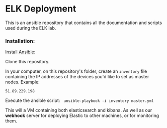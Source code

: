 # ELK Deployment

This is an ansible repository that contains all the documentation and scripts used during the ELK lab.

### Installation:

Install [Ansible](https://docs.ansible.com/ansible/latest/installation_guide/intro_installation.html?extIdCarryOver=true&sc_cid=701f2000001OH7YAAW#installing-ansible-on-debian):

Clone this repository.

In your computer, on this repository's folder, create an `inventory` file containing the IP addresses of the devices you'd like to set as master nodes. Example:

    51.89.229.198

Execute the ansible script: &nbsp; `ansible-playbook -i inventory master.yml`

This will a VM containing both elasticsearch and kibana. As well as our **webhook** server for deploying Elastic to other machines, or for monitoring them.
